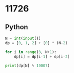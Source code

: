 # 11726

## Python

```python
N = int(input())
dp = [0, 1, 2] + [0] * (N-2)

for i in range(3, N+1):
    dp[i] = dp[i-1] + dp[i-2]

print(dp[N] % 10007)

```
